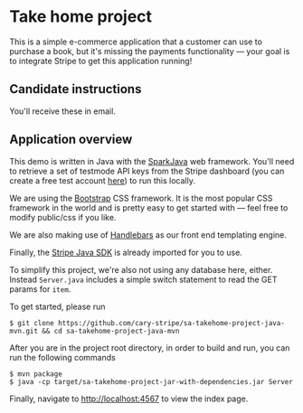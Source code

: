 # Take home project
This is a simple e-commerce application that a customer can use to purchase a book, but it's missing the payments functionality —  your goal is to integrate Stripe to get this application running!

## Candidate instructions
You'll receive these in email.

## Application overview
This demo is written in Java with the [SparkJava](https://sparkjava.com/) web framework. You'll need to retrieve a set of testmode API keys from the Stripe dashboard (you can create a free test account [here](https://dashboard.stripe.com/register)) to run this locally.

We are using the [Bootstrap](https://getbootstrap.com/docs/4.6/getting-started/introduction/) CSS framework. It is the most popular CSS framework in the world and is pretty easy to get started with — feel free to modify public/css if you like.

We are also making use of [Handlebars](https://handlebarsjs.com/) as our front end templating engine.

Finally, the [Stripe Java SDK](https://github.com/stripe/stripe-java) is already imported for you to use.

To simplify this project, we're also not using any database here, either. Instead `Server.java` includes a simple switch statement to read the GET params for `item`.

To get started, please run

```
$ git clone https://github.com/cary-stripe/sa-takehome-project-java-mvn.git && cd sa-takehome-project-java-mvn
```

After you are in the project root directory, in order to build and run, you can run the following commands

```
$ mvn package
$ java -cp target/sa-takehome-project-jar-with-dependencies.jar Server
```

Finally, navigate to [http://localhost:4567](http://localhost:4567) to view the index page.
